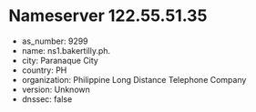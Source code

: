 # Nameserver 122.55.51.35

* as_number: 9299
* name: ns1.bakertilly.ph.
* city: Paranaque City
* country: PH
* organization: Philippine Long Distance Telephone Company
* version: Unknown
* dnssec: false
